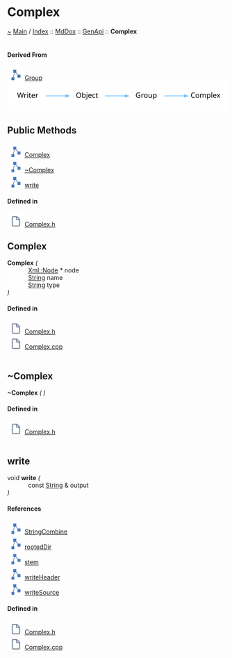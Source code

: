 <a id="complex"></a>
<h1>Complex</h1>
<a id="classMdDox_1_1GenApi_1_1Complex"></a>
<a id="mddoxgenapicomplex"></a>
<a href="https://github.com/CharlesCarley/MdDox">~</a>
<a href="indexpage.md#main">Main</a>
<span class="inline-text">/</span>
<a href="index.md#index">Index</a>
<span class="inline-text">::</span>
<a href="namespaceMdDox.md#mddox">MdDox</a>
<span class="inline-text">::</span>
<a href="namespaceMdDox_1_1GenApi.md#genapi">GenApi</a>
<span class="inline-text">::</span>
<span class="bold-text"><b>Complex</b></span>
<br/>
<br/>
<a id="derived-from"></a>
<h4>Derived From</h4>
<span class="icon-list-item"><a href="classMdDox_1_1GenApi_1_1Group.md#group" class="icon-list-item"><img src="../images/class24px.svg" class="icon-list-item"/><span class="icon-list-item">Group</span>
</a>
</span>
<br/>
<img src="../images/internal-diagram-27.dot.svg"/><br/>
<a id="public-methods"></a>
<h2>Public Methods</h2>
<span class="icon-list-item"><a href="#complex" class="icon-list-item"><img src="../images/class24px.svg" class="icon-list-item"/><span class="icon-list-item">Complex</span>
</a>
</span>
<br/>
<span class="icon-list-item"><a href="#~complex" class="icon-list-item"><img src="../images/class24px.svg" class="icon-list-item"/><span class="icon-list-item">~Complex</span>
</a>
</span>
<br/>
<span class="icon-list-item"><a href="#write" class="icon-list-item"><img src="../images/class24px.svg" class="icon-list-item"/><span class="icon-list-item">write</span>
</a>
</span>
<br/>
<a id="defined-in"></a>
<h4>Defined in</h4>
<span class="icon-list-item"><a href="https://github.com/CharlesCarley/MdDox/blob/master/Tools/GenApi/Complex.h#L40" class="icon-list-item"><img src="../images/file24px.svg" class="icon-list-item"/><span class="icon-list-item">Complex.h</span>
</a>
</span>
<br/>
<a id="complex"></a>
<h2>Complex</h2>
<span class="bold-text"><b>Complex</b></span>
<span class="italic-text"><i>(</i></span>
<div class="paragraph">
<span class="paragraph"><img src="../images/horSpace24px.svg"/><a href="classMdDox_1_1Xml_1_1Node.md#xmlnode">Xml::Node</a>
<span class="inline-text"> *</span>
<span class="inline-text">node</span>
</span>
</div>
<div class="paragraph">
<span class="paragraph"><img src="../images/horSpace24px.svg"/><a href="namespaceMdDox.md#string">String</a>
<span class="inline-text">name</span>
</span>
</div>
<div class="paragraph">
<span class="paragraph"><img src="../images/horSpace24px.svg"/><a href="namespaceMdDox.md#string">String</a>
<span class="inline-text">type</span>
</span>
</div>
<span class="italic-text"><i>)</i></span>
<a id="defined-in"></a>
<h4>Defined in</h4>
<span class="icon-list-item"><a href="https://github.com/CharlesCarley/MdDox/blob/master/Tools/GenApi/Complex.h#L42" class="icon-list-item"><img src="../images/file24px.svg" class="icon-list-item"/><span class="icon-list-item">Complex.h</span>
</a>
</span>
<br/>
<span class="icon-list-item"><a href="https://github.com/CharlesCarley/MdDox/blob/master/Tools/GenApi/Complex.cpp#L30" class="icon-list-item"><img src="../images/file24px.svg" class="icon-list-item"/><span class="icon-list-item">Complex.cpp</span>
</a>
</span>
<br/>
<br/>
<a id="~complex"></a>
<h2>~Complex</h2>
<span class="bold-text"><b>~Complex</b></span>
<span class="italic-text"><i>(</i></span>
<span class="italic-text"><i>)</i></span>
<a id="defined-in"></a>
<h4>Defined in</h4>
<span class="icon-list-item"><a href="https://github.com/CharlesCarley/MdDox/blob/master/Tools/GenApi/Complex.h#L43" class="icon-list-item"><img src="../images/file24px.svg" class="icon-list-item"/><span class="icon-list-item">Complex.h</span>
</a>
</span>
<br/>
<br/>
<a id="write"></a>
<h2>write</h2>
<span class="inline-text">void</span>
<span class="bold-text"><b>write</b></span>
<span class="italic-text"><i>(</i></span>
<div class="paragraph">
<span class="paragraph"><img src="../images/horSpace24px.svg"/><span class="inline-text">const </span>
<a href="namespaceMdDox.md#string">String</a>
<span class="inline-text"> &amp;</span>
<span class="inline-text">output</span>
</span>
</div>
<span class="italic-text"><i>)</i></span>
<a id="references"></a>
<h4>References</h4>
<span class="icon-list-item"><a href="namespaceMdDox.md#stringcombine" class="icon-list-item"><img src="../images/class24px.svg" class="icon-list-item"/><span class="icon-list-item">StringCombine</span>
</a>
</span>
<br/>
<span class="icon-list-item"><a href="classMdDox_1_1PathUtil.md#rooteddir" class="icon-list-item"><img src="../images/class24px.svg" class="icon-list-item"/><span class="icon-list-item">rootedDir</span>
</a>
</span>
<br/>
<span class="icon-list-item"><a href="classMdDox_1_1PathUtil.md#stem" class="icon-list-item"><img src="../images/class24px.svg" class="icon-list-item"/><span class="icon-list-item">stem</span>
</a>
</span>
<br/>
<span class="icon-list-item"><a href="classMdDox_1_1GenApi_1_1Group.md#writeheader" class="icon-list-item"><img src="../images/class24px.svg" class="icon-list-item"/><span class="icon-list-item">writeHeader</span>
</a>
</span>
<br/>
<span class="icon-list-item"><a href="classMdDox_1_1GenApi_1_1Group.md#writesource" class="icon-list-item"><img src="../images/class24px.svg" class="icon-list-item"/><span class="icon-list-item">writeSource</span>
</a>
</span>
<br/>
<a id="defined-in"></a>
<h4>Defined in</h4>
<span class="icon-list-item"><a href="https://github.com/CharlesCarley/MdDox/blob/master/Tools/GenApi/Complex.h#L45" class="icon-list-item"><img src="../images/file24px.svg" class="icon-list-item"/><span class="icon-list-item">Complex.h</span>
</a>
</span>
<br/>
<span class="icon-list-item"><a href="https://github.com/CharlesCarley/MdDox/blob/master/Tools/GenApi/Complex.cpp#L37" class="icon-list-item"><img src="../images/file24px.svg" class="icon-list-item"/><span class="icon-list-item">Complex.cpp</span>
</a>
</span>
<br/>
<br/>
</div>
</div>
</body>
</html>

